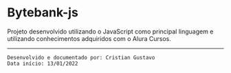 # Bytebank-js

Projeto desenvolvido utilizando o JavaScript como principal linguagem e utilizando conhecimentos adquiridos com o Alura Cursos.


---

    Desenvolvido e documentado por: Cristian Gustavo
    Data início: 13/01/2022
